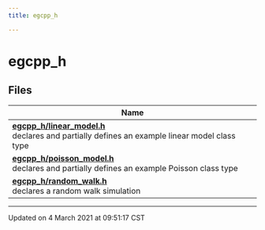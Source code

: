 ```yaml
---
title: egcpp_h

---
```


# egcpp_h



## Files

| Name           |
| -------------- |
| **[egcpp_h/linear_model.h](/eg-cpp-library/docs/api/files/linear__model_8h/#file-linear_model.h)** <br>declares and partially defines an example linear model class type  |
| **[egcpp_h/poisson_model.h](/eg-cpp-library/docs/api/files/poisson__model_8h/#file-poisson_model.h)** <br>declares and partially defines an example Poisson class type  |
| **[egcpp_h/random_walk.h](/eg-cpp-library/docs/api/files/random__walk_8h/#file-random_walk.h)** <br>declares a random walk simulation  |







-------------------------------

Updated on  4 March 2021 at 09:51:17 CST
